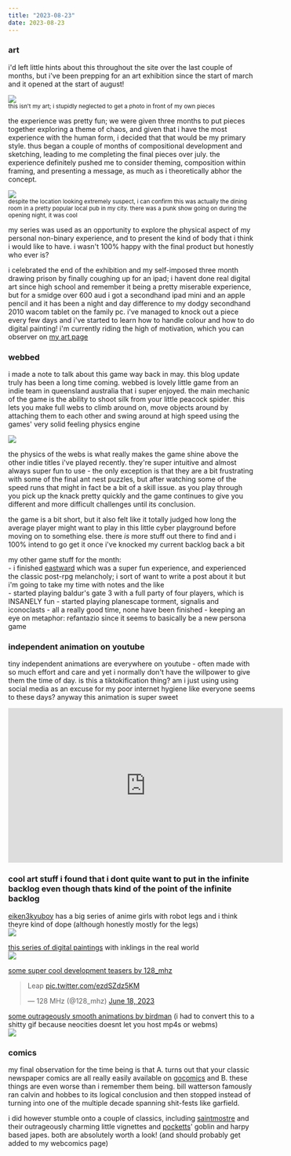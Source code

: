 ```yaml
---
title: "2023-08-23"
date: 2023-08-23
---
```


### art
i'd left little hints about this throughout the site over the last couple of months, but i've been prepping for an art exhibition since the start of march and it opened at the start of august!  

![](/_assets/img/blog/art_exhibition.jpg)  
<sup>this isn't my art; i stupidly neglected to get a photo in front of my own pieces</sup>

the experience was pretty fun; we were given three months to put pieces together exploring a theme of chaos, and given that i have the most experience with the human form, i decided that that would be my primary style. thus began a couple of months of compositional development and sketching, leading to me completing the final pieces over july. the experience definitely pushed me to consider theming, composition within framing, and presenting a message, as much as i theoretically abhor the concept.

![](/_assets/img/blog/final_pieces.jpg)  
<sup>despite the location looking extremely suspect, i can confirm this was actually the dining room in a pretty popular local pub in my city. there was a punk show going on during the opening night, it was cool</sup>  

my series was used as an opportunity to explore the physical aspect of my personal non-binary experience, and to present the kind of body that i think i would like to have. i wasn't 100% happy with the final product but honestly who ever is?

i celebrated the end of the exhibition and my self-imposed three month drawing prison by finally coughing up for an ipad; i havent done real digital art since high school and remember it being a pretty miserable experience, but for a smidge over 600 aud i got a secondhand ipad mini and an apple pencil and it has been a night and day difference to my dodgy secondhand 2010 wacom tablet on the family pc. i've managed to knock out a piece every few days and i've started to learn how to handle colour and how to do digital painting! i'm currently riding the high of motivation, which you can observer on [my art page](/art/my-art-2023/#img_18)

### webbed

i made a note to talk about this game way back in may. this blog update truly has been a long time coming. webbed is lovely little game from an indie team in queensland australia that i super enjoyed. the main mechanic of the game is the ability to shoot silk from your little peacock spider. this lets you make full webs to climb around on, move objects around by attaching them to each other and swing around at high speed using the games' very solid feeling physics engine

![](https://cdn.cloudflare.steamstatic.com/steam/apps/1390350/extras/spinning_gif_2.gif)

the physics of the webs is what really makes the game shine above the other indie titles i've played recently. they're super intuitive and almost always super fun to use - the only exception is that they are a bit frustrating with some of the final ant nest puzzles, but after watching some of the speed runs that might in fact be a bit of a skill issue. as you play through you pick up the knack pretty quickly and the game continues to give you different and more difficult challenges until its conclusion.

the game is a bit short, but it also felt like it totally judged how long the average player might want to play in this little cyber playground before moving on to something else. there _is_ more stuff out there to find and i 100% intend to go get it once i've knocked my current backlog back a bit

my other game stuff for the month:  
 \- i finished [eastward](/blog/eastward/) which was a super fun experience, and experienced the classic post-rpg melancholy; i sort of want to write a post about it but i'm going to take my time with notes and the like  
 \- started playing baldur's gate 3 with a full party of four players, which is INSANELY fun
 \- started playing planescape torment, signalis and iconoclasts - all a really good time, none have been finished
 \- keeping an eye on metaphor: refantazio since it seems to basically be a new persona game

### independent animation on youtube 

tiny independent animations are everywhere on youtube - often made with so much effort and care and yet i normally don't have the willpower to give them the time of day. is this a tiktokification thing? am i just using using social media as an excuse for my poor internet hygiene like everyone seems to these days? anyway this animation is super sweet

<iframe width="560" height="315" src="https://www.youtube-nocookie.com/embed/jAy1zGCQ3DM" title="YouTube video player" frameborder="0" allow="accelerometer; autoplay; clipboard-write; encrypted-media; gyroscope; picture-in-picture; web-share" allowfullscreen></iframe>

### cool art stuff i found that i dont quite want to put in the infinite backlog even though thats kind of the point of the infinite backlog

[eiken3kyuboy](https://twitter.com/eiken3kyuboy) has a big series of anime girls with robot legs and i think theyre kind of dope (although honestly mostly for the legs)  
[![](https://pbs.twimg.com/media/FxHvVViaQAEg_eG?format=jpg&name=small)](https://twitter.com/eiken3kyuboy/status/1662372892548689921/photo/1)

[this series of digital paintings](https://twitter.com/Dr_Mice_/status/1662097202381193217) with inklings in the real world  
[![](https://pbs.twimg.com/media/FxD0lZBaEAASpUL?format=jpg&name=large)](https://twitter.com/Dr_Mice_/status/1662097202381193217/photo/1)

[some super cool development teasers by 128_mhz](https://twitter.com/128_mhz/status/1670265481717252096)  
<blockquote class="twitter-tweet"><p lang="en" dir="ltr">Leap <a href="https://t.co/ezdSZdz5KM">pic.twitter.com/ezdSZdz5KM</a></p>&mdash; 128 MHz (@128_mhz) <a href="https://twitter.com/128_mhz/status/1670265481717252096?ref_src=twsrc%5Etfw">June 18, 2023</a></blockquote> <script async src="https://platform.twitter.com/widgets.js" charset="utf-8"></script>

[some outrageously smooth animations by birdman](https://skeb.jp/@birdman46049238) (i had to convert this to a shitty gif because neocities doesnt let you host mp4s or webms)  
[![](/_assets/img/blog/birdman.gif)](https://skeb.jp/@birdman46049238/works/17)

### comics

my final observation for the time being is that A. turns out that your classic newspaper comics are all really easily available on [gocomics](https://www.gocomics.com/) and B. these things are even worse than i remember them being. bill watterson famously ran calvin and hobbes to its logical conclusion and then stopped instead of turning into one of the multiple decade spanning shit-fests like garfield.

i did however stumble onto a couple of classics, including [saintmostre](https://www.instagram.com/saintmonstre) and their outrageously charming little vignettes and [pocketts](https://pocketss.tumblr.com/)' goblin and harpy based japes. both are absolutely worth a look! (and should probably get added to my webcomics page)